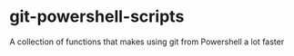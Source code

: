 # git-powershell-scripts
A collection of functions that makes using git from Powershell a lot faster
